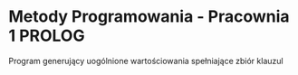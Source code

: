 # Metody Programowania - Pracownia 1 PROLOG

Program generujący uogólnione wartościowania spełniające zbiór klauzul